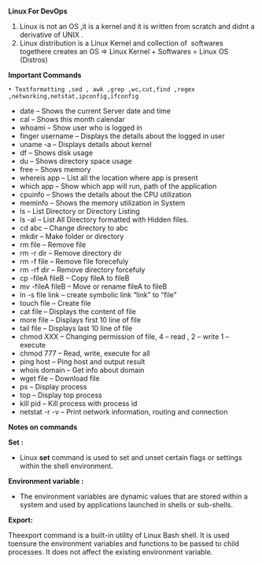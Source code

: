```

```

**Linux For DevOps**

1. Linux is not an OS ,it is a kernel and it is written from scratch and	didnt a derivative of UNIX .
2. Linux distribution is	a Linux Kernel and collection of  softwares togethere creates an OS => Linux Kernel + Softwares = Linux OS (Distros)

**Important Commands**

```
• Textformatting ,sed , awk ,grep ,wc,cut,find ,regex ,networking,netstat,ipconfig,ifconfig
```

* date	– Shows the current Server date and time
* cal	– Shows this month calendar
* whoami	– Show user who is logged in
* finger	username – Displays the details	about the logged in user
* uname	-a – Displays details about	kernel
* df	– Shows disk usage
* du	– Shows directory space usage
* free	– Shows memory
* whereis	app – List all the location where	app is present
* which	app – Show which app will run,	path of the application
* cpuinfo	– Shows the details about the CPU utilization
* meminfo	– Shows the memory utilization in System
* ls	– List Directory or Directory Listing
* ls	-al – List All Directory	formatted with Hidden files.
* cd	abc – Change directory to abc
* mkdir	– Make folder or directory
* rm	file – Remove file
* rm	-r dir – Remove directory dir
* rm	-f file – Remove file forecefuly
* rm	-rf dir – Remove directory	forcefuly
* cp	-fileA fileB – Copy fileA to	fileB
* mv	-fileA fileB – Move or rename	fileA to fileB
* ln	-s file link – create symbolic	link “link” to “file”
* touch	file – Create file
* cat	file – Displays the content of	file
* more	file – Displays first 10 line of	file
* tail	file – Displays last 10 line of	file
* chmod	XXX – Changing permission of	file, 4 – read , 2 – write 1 – execute
* chmod	777 – Read, write, execute for	all
* ping	host – Ping host and output	result
* whois	domain – Get info about domain
* wget	file – Download file
* ps	– Display process
* top	– Display top process
* kill	pid – Kill process with process	id
* netstat	-r -v – Print network	information, routing and connection

**Notes on commands**

**Set :**

* Linux **set** command is used to set and unset certain flags or settings	within the shell environment.

**Environment variable :**

* The	environment variables are dynamic values that are stored within a	system and used by applications launched in shells or sub-shells.

**Export:**

Theexport command is a built-in utility of Linux Bash shell. It is used toensure the environment variables and functions to be passed to child processes. It does not affect the existing environment variable.
